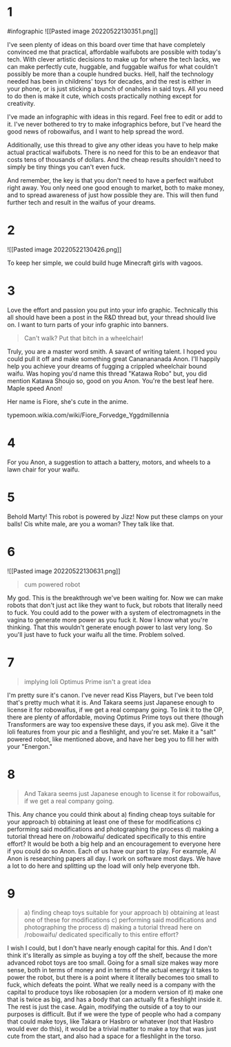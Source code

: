 # 1
#infographic
![[Pasted image 20220522130351.png]]

I've seen plenty of ideas on this board over time that have completely convinced me that practical, affordable waifubots are possible with today's tech. With clever artistic decisions to make up for where the tech lacks, we can make perfectly cute, huggable, and fuggable waifus for what couldn't possibly be more than a couple hundred bucks. Hell, half the technology needed has been in childrens' toys for decades, and the rest is either in your phone, or is just sticking a bunch of onaholes in said toys. All you need to do then is make it cute, which costs practically nothing except for creativity.  
  
I've made an infographic with ideas in this regard. Feel free to edit or add to it. I've never bothered to try to make infographics before, but I've heard the good news of robowaifus, and I want to help spread the word.  
  
Additionally, use this thread to give any other ideas you have to help make actual practical waifubots. There is no need for this to be an endeavor that costs tens of thousands of dollars. And the cheap results shouldn't need to simply be tiny things you can't even fuck.  
  
And remember, the key is that you don't need to have a perfect waifubot right away. You only need one good enough to market, both to make money, and to spread awareness of just how possible they are. This will then fund further tech and result in the waifus of your dreams.

# 2
![[Pasted image 20220522130426.png]]

To keep her simple, we could build huge Minecraft girls with vagoos.

# 3
Love the effort and passion you put into your info graphic. Technically this all should have been a post in the R&D thread but, your thread should live on. I want to turn parts of your info graphic into banners.  
  
>Can't walk? Put that bitch in a wheelchair!  
  
Truly, you are a master word smith. A savant of writing talent. I hoped you could pull it off and make something great Cananananada Anon. I'll happily help you achieve your dreams of fugging a crippled wheelchair bound waifu. Was hoping you'd name this thread "Katawa Robo" but, you did mention Katawa Shoujo so, good on you Anon. You're the best leaf here. Maple speed Anon!

Her name is Fiore, she's cute in the anime.  

typemoon.wikia.com/wiki/Fiore_Forvedge_Yggdmillennia

# 4
For you Anon, a suggestion to attach a battery, motors, and wheels to a lawn chair for your waifu.

# 5
Behold Marty! This robot is powered by Jizz! Now put these clamps on your balls! Cis white male, are you a woman? They talk like that.

# 6
![[Pasted image 20220522130631.png]]

>cum powered robot  

My god. This is the breakthrough we've been waiting for. Now we can make robots that don't just act like they want to fuck, but robots that literally need to fuck. You could add to the power with a system of electromagnets in the vagina to generate more power as you fuck it. Now I know what you're thinking. That this wouldn't generate enough power to last very long. So you'll just have to fuck your waifu all the time. Problem solved.

# 7 
>implying loli Optimus Prime isn't a great idea 

I'm pretty sure it's canon. I've never read Kiss Players, but I've been told that's pretty much what it is. And Takara seems just Japanese enough to license it for robowaifus, if we get a real company going. To link it to the OP, there are plenty of affordable, moving Optimus Prime toys out there (though Transformers are way too expensive these days, if you ask me). Give it the loli features from your pic and a fleshlight, and you're set. Make it a "salt" powered robot, like mentioned above, and have her beg you to fill her with your "Energon."

# 8
>And Takara seems just Japanese enough to license it for robowaifus, if we get a real company going. 

This. Any chance you could think about a) finding cheap toys suitable for your approach b) obtaining at least one of these for modifications c) performing said modifications and photographing the process d) making a tutorial thread here on /robowaifu/ dedicated specifically to this entire effort? It would be both a big help and an encouragement to everyone here if you could do so Anon. Each of us have our part to play. For example, AI Anon is researching papers all day. I work on software most days. We have a lot to do here and splitting up the load will only help everyone tbh.

# 9
>a) finding cheap toys suitable for your approach b) obtaining at least one of these for modifications c) performing said modifications and photographing the process d) making a tutorial thread here on /robowaifu/ dedicated specifically to this entire effort? 

I wish I could, but I don't have nearly enough capital for this. And I don't think it's literally as simple as buying a toy off the shelf, because the more advanced robot toys are too small. Going for a small size makes way more sense, both in terms of money and in terms of the actual energy it takes to power the robot, but there is a point where it literally becomes too small to fuck, which defeats the point. What we really need is a company with the capital to produce toys like robosapien (or a modern version of it) make one that is twice as big, and has a body that can actually fit a fleshlight inside it. The rest is just the case. Again, modifying the outside of a toy to our purposes is difficult. But if we were the type of people who had a company that could make toys, like Takara or Hasbro or whatever (not that Hasbro would ever do this), it would be a trivial matter to make a toy that was just cute from the start, and also had a space for a fleshlight in the torso.